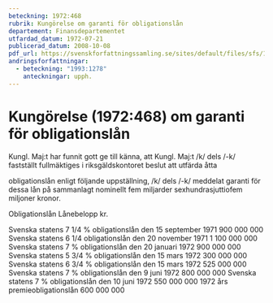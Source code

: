 ```yaml
---
beteckning: 1972:468
rubrik: Kungörelse om garanti för obligationslån
departement: Finansdepartementet
utfardad_datum: 1972-07-21
publicerad_datum: 2008-10-08
pdf_url: https://svenskforfattningssamling.se/sites/default/files/sfs/1972-07/SFS1972-468.pdf
andringsforfattningar:
  - beteckning: "1993:1278"
    anteckningar: upph.
---
```


# Kungörelse (1972:468) om garanti för obligationslån

Kungl. Maj:t har funnit gott ge till känna, att Kungl. Maj:t /k/ dels /-k/ fastställt fullmäktiges i riksgäldskontoret beslut att utfärda åtta

obligationslån enligt följande uppställning, /k/ dels /-k/ meddelat garanti för dessa lån på sammanlagt nominellt fem miljarder sexhundrasjuttiofem miljoner kronor.

Obligationslån                                           Lånebelopp kr.

Svenska statens 7 1/4 % obligationslån den 15 september 1971                                             900 000 000 Svenska statens 6 1/4 obligationslån den 20 november 1971                                            1 100 000 000 Svenska statens 7 % obligationslån den 20 januari 1972                                               900 000 000 Svenska statens 5 3/4 % obligationslån den 15 mars 1972                                                  300 000 000 Svenska statens 6 3/4 % obligationslån den 15 mars 1972                                                  525 000 000 Svenska statens 7 % obligationslån den 9 juni 1972         800 000 000 Svenska statens 7 % obligationslån den 10 juni 1972        550 000 000 1972 års premieobligationslån                              600 000 000